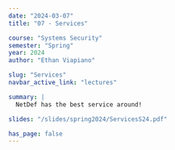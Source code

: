```yaml
---
date: "2024-03-07"
title: "07 - Services"

course: "Systems Security"
semester: "Spring"
year: 2024
author: "Ethan Viapiano"

slug: "Services"
navbar_active_link: "lectures"

summary: |
  NetDef has the best service around!

slides: "/slides/spring2024/ServicesS24.pdf"

has_page: false
---
```

